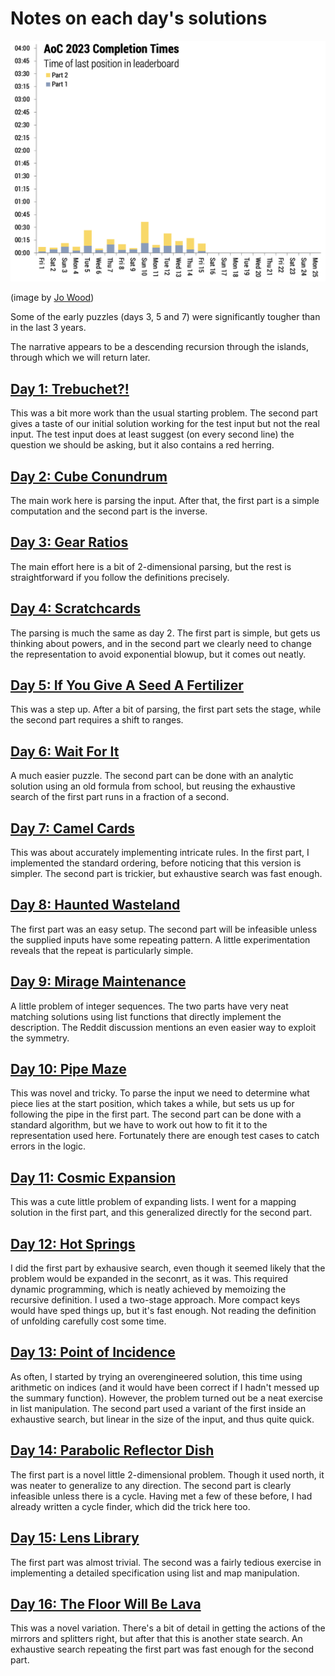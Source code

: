 # Notes on each day's solutions

![Completion times 2023](https://raw.githubusercontent.com/jwoLondon/adventOfCode/master/images/completionTimes2023.png)

(image by [Jo Wood](https://github.com/jwoLondon))

Some of the early puzzles (days 3, 5 and 7) were significantly tougher
than in the last 3 years.

The narrative appears to be a descending recursion through the islands,
through which we will return later.

## [Day 1: Trebuchet?!](https://adventofcode.com/2023/day/1)

This was a bit more work than the usual starting problem.  The second
part gives a taste of our initial solution working for the test input
but not the real input.  The test input does at least suggest (on every
second line) the question we should be asking, but it also contains a
red herring.

## [Day 2: Cube Conundrum](https://adventofcode.com/2023/day/2)

The main work here is parsing the input.  After that, the first part is
a simple computation and the second part is the inverse.

## [Day 3: Gear Ratios](https://adventofcode.com/2023/day/3)

The main effort here is a bit of 2-dimensional parsing, but the rest is
straightforward if you follow the definitions precisely.

## [Day 4: Scratchcards](https://adventofcode.com/2023/day/4)

The parsing is much the same as day 2.  The first part is simple, but
gets us thinking about powers, and in the second part we clearly need
to change the representation to avoid exponential blowup, but it comes
out neatly.

## [Day 5: If You Give A Seed A Fertilizer](https://adventofcode.com/2023/day/5)

This was a step up.  After a bit of parsing, the first part sets the
stage, while the second part requires a shift to ranges.

## [Day 6: Wait For It](https://adventofcode.com/2023/day/6)

A much easier puzzle.  The second part can be done with an analytic
solution using an old formula from school, but reusing the exhaustive
search of the first part runs in a fraction of a second.

## [Day 7: Camel Cards](https://adventofcode.com/2023/day/7)

This was about accurately implementing intricate rules.  In the first
part, I implemented the standard ordering, before noticing that this
version is simpler.  The second part is trickier, but exhaustive search
was fast enough.

## [Day 8: Haunted Wasteland](https://adventofcode.com/2023/day/8)

The first part was an easy setup.  The second part will be infeasible
unless the supplied inputs have some repeating pattern.  A little
experimentation reveals that the repeat is particularly simple.

## [Day 9: Mirage Maintenance](https://adventofcode.com/2023/day/9)

A little problem of integer sequences.  The two parts have very neat
matching solutions using list functions that directly implement the
description.  The Reddit discussion mentions an even easier way to
exploit the symmetry.

## [Day 10: Pipe Maze](https://adventofcode.com/2023/day/10)

This was novel and tricky.  To parse the input we need to determine what
piece lies at the start position, which takes a while, but sets us up
for following the pipe in the first part.  The second part can be done
with a standard algorithm, but we have to work out how to fit it to the
representation used here.  Fortunately there are enough test cases to
catch errors in the logic.

## [Day 11: Cosmic Expansion](https://adventofcode.com/2023/day/11)

This was a cute little problem of expanding lists.  I went for a
mapping solution in the first part, and this generalized directly for
the second part.

## [Day 12: Hot Springs](https://adventofcode.com/2023/day/12)

I did the first part by exhausive search, even though it seemed
likely that the problem would be expanded in the seconrt, as it was.
This required dynamic programming, which is neatly achieved by memoizing
the recursive definition.  I used a two-stage approach.  More compact
keys would have sped things up, but it's fast enough.  Not reading the
definition of unfolding carefully cost some time.

## [Day 13: Point of Incidence](https://adventofcode.com/2023/day/13)

As often, I started by trying an overengineered solution, this time using
arithmetic on indices (and it would have been correct if I hadn't messed
up the summary function).  However, the problem turned out be a neat
exercise in list manipulation.  The second part used a variant of the
first inside an exhaustive search, but linear in the size of the input,
and thus quite quick.

## [Day 14: Parabolic Reflector Dish](https://adventofcode.com/2023/day/14)

The first part is a novel little 2-dimensional problem.  Though it
used north, it was neater to generalize to any direction.  The second
part is clearly infeasible unless there is a cycle.  Having met a few
of these before, I had already written a cycle finder, which did the
trick here too.

## [Day 15: Lens Library](https://adventofcode.com/2023/day/15)

The first part was almost trivial.  The second was a fairly tedious
exercise in implementing a detailed specification using list and map
manipulation.

## [Day 16: The Floor Will Be Lava](https://adventofcode.com/2023/day/16)

This was a novel variation.  There's a bit of detail in getting the
actions of the mirrors and splitters right, but after that this is
another state search.  An exhaustive search repeating the first part
was fast enough for the second part.
